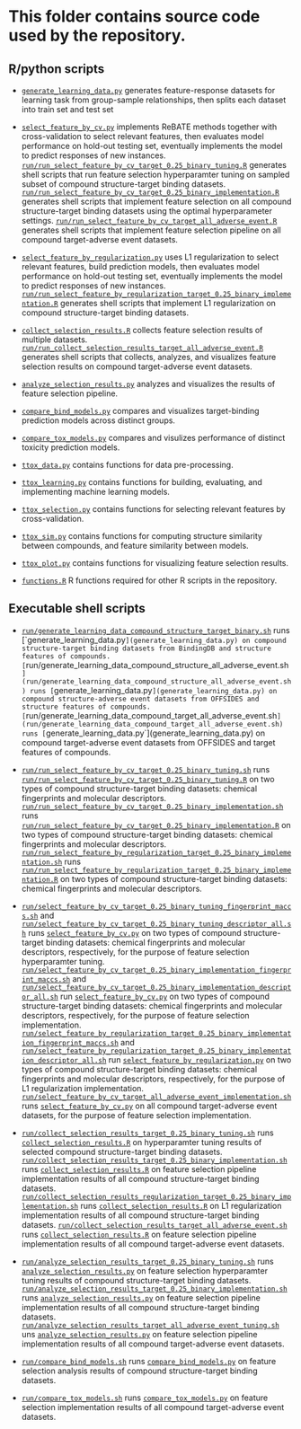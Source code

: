 # This folder contains source code used by the repository.

## R/python scripts 

+ [`generate_learning_data.py`](generate_learning_data.py) generates feature-response datasets for learning task from group-sample relationships, then splits each dataset into train set and test set   

+ [`select_feature_by_cv.py`](select_feature_by_cv.py) implements ReBATE methods together with cross-validation to select relevant features, then evaluates model performance on hold-out testing set, eventually implements the model to predict responses of new instances. [`run/run_select_feature_by_cv_target_0.25_binary_tuning.R`](run/run_select_feature_by_cv_target_0.25_binary_tuning.R) generates shell scripts that run feature selection hyperparamter tuning on sampled subset of compound structure-target binding datasets. [`run/run_select_feature_by_cv_target_0.25_binary_implementation.R`](run/run_select_feature_by_cv_target_0.25_binary_implementation.R) generates shell scripts that implement feature selection on all compound structure-target binding datasets using the optimal hyperparameter settings. [`run/run_select_feature_by_cv_target_all_adverse_event.R`](run/run_select_feature_by_cv_target_all_adverse_event.R) generates shell scripts that implement feature selection pipeline on all compound target-adverse event datasets.

+ [`select_feature_by_regularization.py`](select_feature_by_regularization.py) uses L1 regularization to select relevant features, build prediction models, then evaluates model performance on hold-out testing set, eventually implements the model to predict responses of new instances. [`run/run_select_feature_by_regularization_target_0.25_binary_implementation.R`](run/run_select_feature_by_regularization_target_0.25_binary_implementation.R) generates shell scripts that implement L1 regularization on compound structure-target binding datasets.

+ [`collect_selection_results.R`](collect_selection_results.R) collects feature selection results of multiple datasets. [`run/run_collect_selection_results_target_all_adverse_event.R`](run/run_collect_selection_results_target_all_adverse_event.R) generates shell scripts that collects, analyzes, and visualizes feature selection results on compound target-adverse event datasets.

+ [`analyze_selection_results.py`](analyze_selection_results.py) analyzes and visualizes the results of feature selection pipeline.  

+ [`compare_bind_models.py`](compare_bind_models.py) compares and visualizes target-binding prediction models across distinct groups.

+ [`compare_tox_models.py`](compare_tox_models.py) compares and visulizes performance of distinct toxicity prediction models.

+ [`ttox_data.py`](ttox_data.py) contains functions for data pre-processing.

+ [`ttox_learning.py`](ttox_learning.py) contains functions for building, evaluating, and implementing machine learning models.

+ [`ttox_selection.py`](ttox_selection.py) contains functions for selecting relevant features by cross-validation.

+ [`ttox_sim.py`](ttox_sim.py) contains functions for computing structure similarity between compounds, and feature similarity between models.

+ [`ttox_plot.py`](ttox_plot.py) contains functions for visualizing feature selection results. 

+ [`functions.R`](functions.R) R functions required for other R scripts in the repository.

## Executable shell scripts

+ [`run/generate_learning_data_compound_structure_target_binary.sh`](run/generate_learning_data_compound_structure_target_binary.sh`) runs [`generate_learning_data.py`](generate_learning_data.py) on compound structure-target binding datasets from BindingDB and structure features of compounds. [`run/generate_learning_data_compound_structure_all_adverse_event.sh`](run/generate_learning_data_compound_structure_all_adverse_event.sh) runs [`generate_learning_data.py`](generate_learning_data.py) on compound structure-adverse event datasets from OFFSIDES and structure features of compounds. [`run/generate_learning_data_compound_target_all_adverse_event.sh`](run/generate_learning_data_compound_target_all_adverse_event.sh) runs [`generate_learning_data.py`](generate_learning_data.py) on compound target-adverse event datasets from OFFSIDES and target features of compounds.

+ [`run/run_select_feature_by_cv_target_0.25_binary_tuning.sh`](run/run_select_feature_by_cv_target_0.25_binary_tuning.sh) runs [`run/run_select_feature_by_cv_target_0.25_binary_tuning.R`](run/run_select_feature_by_cv_target_0.25_binary_tuning.R) on two types of compound structure-target binding datasets: chemical fingerprints and molecular descriptors. [`run/run_select_feature_by_cv_target_0.25_binary_implementation.sh`](run/run_select_feature_by_cv_target_0.25_binary_implementation.sh) runs [`run/run_select_feature_by_cv_target_0.25_binary_implementation.R`](run/run_select_feature_by_cv_target_0.25_binary_implementation.R) on two types of compound structure-target binding datasets: chemical fingerprints and molecular descriptors. [`run/run_select_feature_by_regularization_target_0.25_binary_implementation.sh`](run/run_select_feature_by_regularization_target_0.25_binary_implementation.sh) runs [`run/run_select_feature_by_regularization_target_0.25_binary_implementation.R`](run/run_select_feature_by_regularization_target_0.25_binary_implementation.R) on two types of compound structure-target binding datasets: chemical fingerprints and molecular descriptors.

+ [`run/select_feature_by_cv_target_0.25_binary_tuning_fingerprint_maccs.sh`](run/select_feature_by_cv_target_0.25_binary_tuning_fingerprint_maccs.sh) and [`run/select_feature_by_cv_target_0.25_binary_tuning_descriptor_all.sh`](run/select_feature_by_cv_target_0.25_binary_tuning_descriptor_all.sh) runs [`select_feature_by_cv.py`](select_feature_by_cv.py) on two types of compound structure-target binding datasets: chemical fingerprints and molecular descriptors, respectively, for the purpose of feature selection hyperparamter tuning. [`run/select_feature_by_cv_target_0.25_binary_implementation_fingerprint_maccs.sh`](run/select_feature_by_cv_target_0.25_binary_implementation_fingerprint_maccs.sh) and [`run/select_feature_by_cv_target_0.25_binary_implementation_descriptor_all.sh`](run/select_feature_by_cv_target_0.25_binary_implementation_descriptor_all.sh) run [`select_feature_by_cv.py`](select_feature_by_cv.py) on two types of compound structure-target binding datasets: chemical fingerprints and molecular descriptors, respectively, for the purpose of feature selection implementation. [`run/select_feature_by_regularization_target_0.25_binary_implementation_fingerprint_maccs.sh`](run/select_feature_by_regularization_target_0.25_binary_implementation_fingerprint_maccs.sh) and [`run/select_feature_by_regularization_target_0.25_binary_implementation_descriptor_all.sh`](run/select_feature_by_regularization_target_0.25_binary_implementation_descriptor_all.sh) run [`select_feature_by_regularization.py`](select_feature_by_regularization.py) on two types of compound structure-target binding datasets: chemical fingerprints and molecular descriptors, respectively, for the purpose of L1 regularization implementation. [`run/select_feature_by_cv_target_all_adverse_event_implementation.sh`](run/select_feature_by_cv_target_all_adverse_event_implementation.sh) runs [`select_feature_by_cv.py`](select_feature_by_cv.py) on all compound target-adverse event datasets, for the purpose of feature selection implementation.

+ [`run/collect_selection_results_target_0.25_binary_tuning.sh`](run/collect_selection_results_target_0.25_binary_tuning.sh) runs [`collect_selection_results.R`](collect_selection_results.R) on hyperparamter tuning results of selected compound structure-target binding datasets. [`run/collect_selection_results_target_0.25_binary_implementation.sh`](run/collect_selection_results_target_0.25_binary_implementation.sh) runs [`collect_selection_results.R`](collect_selection_results.R) on feature selection pipeline implementation results of all compound structure-target binding datasets. [`run/collect_selection_results_regularization_target_0.25_binary_implementation.sh`](run/collect_selection_results_regularization_target_0.25_binary_implementation.sh) runs [`collect_selection_results.R`](collect_selection_results.R) on L1 regularization implementation results of all compound structure-target binding datasets. [`run/collect_selection_results_target_all_adverse_event.sh`](run/collect_selection_results_target_all_adverse_event.sh) runs [`collect_selection_results.R`](collect_selection_results.R) on feature selection pipeline implementation results of all compound target-adverse event datasets.

+ [`run/analyze_selection_results_target_0.25_binary_tuning.sh`](run/analyze_selection_results_target_0.25_binary_tuning.sh) runs [`analyze_selection_results.py`](analyze_selection_results.py) on feature selection hyperparamter tuning results of compound structure-target binding datasets. [`run/analyze_selection_results_target_0.25_binary_implementation.sh`](run/analyze_selection_results_target_0.25_binary_implementation.sh) runs [`analyze_selection_results.py`](analyze_selection_results.py) on feature selection pipeline implementation results of all compound structure-target binding datasets. [`run/analyze_selection_results_target_all_adverse_event_tuning.sh`](run/analyze_selection_results_target_all_adverse_event_tuning.sh) uns [`analyze_selection_results.py`](analyze_selection_results.py) on feature selection pipeline implementation results of all compound target-adverse event datasets.

+ [`run/compare_bind_models.sh`](run/compare_bind_models.sh) runs [`compare_bind_models.py`](compare_bind_models.py) on feature selection analysis results of compound structure-target binding datasets.

+ [`run/compare_tox_models.sh`](run/compare_tox_models.sh) runs [`compare_tox_models.py`](compare_tox_models.py) on feature selection implementation results of all compound target-adverse event datasets.
